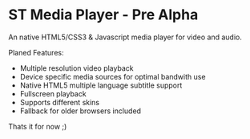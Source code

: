 ST Media Player - Pre Alpha
===============

An native HTML5/CSS3 & Javascript media player for video and audio.

Planed Features:
- Multiple resolution video playback
- Device specific media sources for optimal bandwith use
- Native HTML5 multiple language subtitle support
- Fullscreen playback
- Supports different skins
- Fallback for older browsers included

Thats it for now ;)
